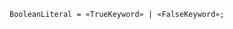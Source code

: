<!-- This file is generated automatically by infrastructure scripts. Please don't edit by hand. -->

```{ .ebnf .slang-ebnf #BooleanLiteral }
BooleanLiteral = «TrueKeyword» | «FalseKeyword»;
```
